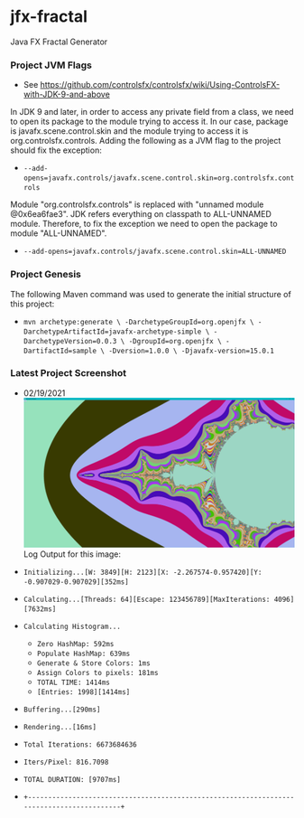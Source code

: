 # jfx-fractal
Java FX Fractal Generator

### Project JVM Flags
 - See https://github.com/controlsfx/controlsfx/wiki/Using-ControlsFX-with-JDK-9-and-above
   
In JDK 9 and later, in order to access any private field from a class, we need to open its package to the module trying to access it. In our case, package is javafx.scene.control.skin and the module trying to access it is org.controlsfx.controls. Adding the following as a JVM flag to the project should fix the exception:
 - `--add-opens=javafx.controls/javafx.scene.control.skin=org.controlsfx.controls`

Module "org.controlsfx.controls" is replaced with "unnamed module @0x6ea6fae3". JDK refers everything on classpath to ALL-UNNAMED module. Therefore, to fix the exception we need to open the package to module "ALL-UNNAMED".
 - `--add-opens=javafx.controls/javafx.scene.control.skin=ALL-UNNAMED`

### Project Genesis
The following Maven command was used to generate the initial structure of this project:
 - `mvn archetype:generate \
-DarchetypeGroupId=org.openjfx \
-DarchetypeArtifactId=javafx-archetype-simple \
-DarchetypeVersion=0.0.3 \
-DgroupId=org.openjfx \
-DartifactId=sample \
-Dversion=1.0.0 \
-Djavafx-version=15.0.1`

### Latest Project Screenshot
- 02/19/2021 ![Screenshot](Capture.png) 
Log Output for this image:
  
- `Initializing...[W: 3849][H: 2123][X: -2.267574-0.957420][Y: -0.907029-0.907029][352ms]`
- `Calculating...[Threads: 64][Escape: 123456789][MaxIterations: 4096][7632ms]`
- `Calculating Histogram...`
    - `Zero HashMap: 592ms`
    - `Populate HashMap: 639ms`
    - `Generate & Store Colors: 1ms`
    - `Assign Colors to pixels: 181ms`
    - `TOTAL TIME: 1414ms`
    - `[Entries: 1998][1414ms]`
- `Buffering...[290ms]`
- `Rendering...[16ms]`
- `Total Iterations: 6673684636`
- `Iters/Pixel: 816.7098`
- `TOTAL DURATION: [9707ms]`
- `+------------------------------------------------------------------------------------------+`